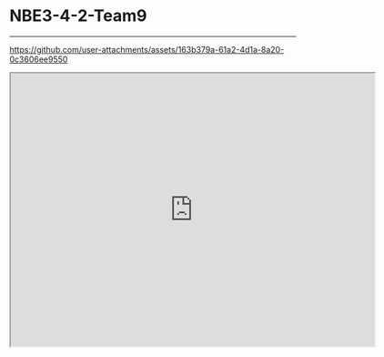 # NBE3-4-2-Team9
* * *


https://github.com/user-attachments/assets/163b379a-61a2-4d1a-8a20-0c3606ee9550

<iframe src="https://drive.google.com/file/d/1Xjhu965YoBMwBwVcmLUS7wOuXedYDYt4/preview" width="640" height="480" allow="autoplay"></iframe>
